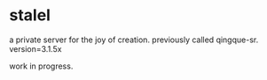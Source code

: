 # stalel

a private server for the joy of creation. previously called qingque-sr. version=3.1.5x

work in progress.
